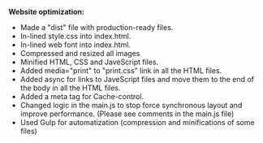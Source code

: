  **Website optimization:**
* Made a "dist" file with production-ready files.
* In-lined style.css into index.html.
* In-lined web font into index.html.
* Compressed  and resized all images
* Minified HTML, CSS and JaveScript files.
* Added media="print" to "print.css" link in all the HTML files. 
* Added async for links to JaveScript files and move them to the end of the body in all the HTML files.
* Added a meta tag for Cache-control.
* Changed logic in the main.js to stop force synchronous layout and improve performance.
  (Please see comments in the main.js file)
* Used Gulp for automatization (compression and minifications of some files) 
